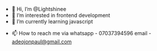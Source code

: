 - 👋 Hi, I’m @Lightshinee
- 👀 I’m interested in frontend development
- 🌱 I’m currently learning javascript
<!-- - 💞️ I’m looking to collaborate on ... -->
- 📫 How to reach me via whatsapp - 07037394596 email - adeojonpaul@gmail.com

<!---
Lightshinee/Lightshinee is a ✨ special ✨ repository because its `README.md` (this file) appears on your GitHub profile.
You can click the Preview link to take a look at your changes.
--->
